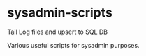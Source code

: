 # sysadmin-scripts
Tail Log files and upsert to SQL DB

Various useful scripts for sysadmin purposes. 
